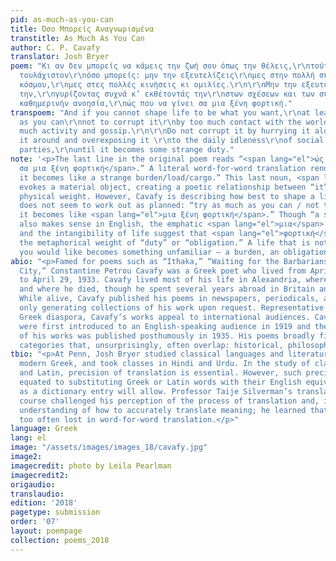 ```yaml
---
pid: as-much-as-you-can
title: Όσο Mπορείς Αναγνωρισμένα
transtitle: As Much As You Can
author: C. P. Cavafy
translator: Josh Bryer
poem: "Κι αν δεν μπορείς να κάμεις την ζωή σου όπως την θέλεις,\r\nτούτο προσπάθησε
  τουλάχιστον\r\nόσο μπορείς: μην την εξευτελίζεις\r\nμες στην πολλή συνάφεια του
  κόσμου,\r\nμες στες πολλές κινήσεις κι ομιλίες.\r\n\r\nΜην την εξευτελίζεις πηαίνοντάς
  την,\r\nγυρίζοντας συχνά κ’ εκθέτοντάς την\r\nστων σχέσεων και των συναναστροφών\r\nτην
  καθημερινήν ανοησία,\r\nώς που να γίνει σα μια ξένη φορτική."
transpoem: "And if you cannot shape life to be what you want,\r\nat least try as much
  as you can\r\nnot to corrupt it\r\nby too much contact with the world, \r\nby too
  much activity and gossip.\r\n\r\nDo not corrupt it by hurrying it along,\r\ntaking
  it around and overexposing it \r\nto the daily idleness\r\nof social events and
  parties,\r\nuntil it becomes some strange duty."
note: '<p>The last line in the original poem reads “<span lang="el">ώς που να γίνει
  σα μια ξένη φορτική</span>.” A literal word-for-word translation renders “until
  it becomes like a strange burden/load/cargo.” This last noun, <span lang="el">φορτική</span>,
  evokes a material object, creating a poetic relationship between “it” (life) and
  physical weight. However, Cavafy is describing how best to shape a life that just
  does not seem to work out as planned: “try as much as you can / not to corrupt it…until
  it becomes like <span lang="el">μια ξένη φορτική</span>.” Though “a strange burden”
  also makes sense in English, the emphatic <span lang="el">μια</span> (“one,” “a)”
  and the intangibility of life suggest that <span lang="el">φορτική</span> carries
  the metaphorical weight of “duty” or “obligation.” A life that is not shaped as
  you would like becomes something unfamiliar — a burden, an obligation and duty.</p>'
abio: "<p>Famed for poems such as “Ithaka,” “Waiting for the Barbarians,” and “The
  City,” Constantine Petrou Cavafy was a Greek poet who lived from April 29, 1863,
  to April 29, 1933. Cavafy lived most of his life in Alexandria, where he was born
  and where he died, though he spent several years abroad in Britain and Constantinople.
  While alive, Cavafy published his poems in newspapers, periodicals, and annuals,
  only generating collections of his work upon request. Representative of the cosmopolitan
  Greek diaspora, Cavafy’s works appeal to international audiences. Cavafy’s works
  were first introduced to an English-speaking audience in 1919 and the first volume
  of his works was published posthumously in 1935. His poems broadly fit in three
  categories that, unsurprisingly, often overlap: historical, philosophical, and sensual.</p>"
tbio: "<p>At Penn, Josh Bryer studied classical languages and literature, learned
  modern Greek, and took classes in Hindi and Urdu. In the study of classical Greek
  and Latin, precision of translation is essential. However, such precision is often
  equated to substituting Greek or Latin words with their English equivalents as much
  as a dictionary entry will allow. Professor Taije Silverman’s translation of poetry
  course challenged his perception of the process of translation and, in turn, his
  understanding of how to accurately translate meaning; he learned that meaning is
  too often lost in word-for-word translation.</p>"
language: Greek
lang: el
image: "/assets/images/images_18/cavafy.jpg"
image2:
imagecredit: photo by Leila Pearlman
imagecredit2:
origaudio:
translaudio:
edition: '2018'
pagetype: submission
order: '07'
layout: poempage
collection: poems_2018
---
```

